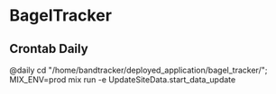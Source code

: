 # BagelTracker

## Crontab Daily

@daily cd "/home/bandtracker/deployed_application/bagel_tracker/"; MIX_ENV=prod mix run -e UpdateSiteData.start_data_update